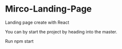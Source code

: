 # Mirco-Landing-Page
Landing page create with React

You can by start the project by heading into the master.

Run npm start
